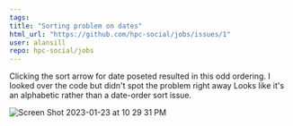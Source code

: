```yaml
---
tags: 
title: "Sorting problem on dates"
html_url: "https://github.com/hpc-social/jobs/issues/1"
user: alansill
repo: hpc-social/jobs
---
```


Clicking the sort arrow for date poseted resulted in this odd ordering. I looked over the code but didn't spot the problem right away Looks like it's an alphabetic rather than a date-order sort issue.

![Screen Shot 2023-01-23 at 10 29 31 PM](https://user-images.githubusercontent.com/2364484/214212934-c9edfd74-1f30-4ca8-8b54-4eaa80c48ae7.png)
